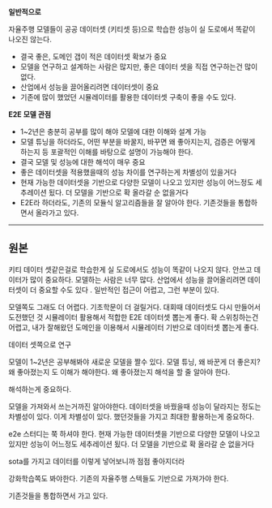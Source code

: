 **일반적으로**

자율주행 모델들이 공공 데이터셋 (키티셋 등)으로 학습한 성능이 실 도로에서 똑같이 나오진 않는다. 

- 결국 좋은, 도메인 갭이 적은 데이터셋 확보가 중요
- 모델을 연구하고 설계하는 사람은 많지만, 좋은 데이터 셋을 직접 연구하는건 많이 없다.
- 산업에서 성능을 끌어올리려면 데이터셋이 중요
- 기존에 많이 했었던 시뮬레이터를 활용한 데이터셋 구축이 좋을 수도 있다. 





**E2E 모델 관점** 

- 1~2년은 충분히 공부를 많이 해야 모델에 대한 이해와 설계 가능
- 모델 튜닝을 하더라도, 어떤 부분을 바꿀지, 바꾸면 왜 좋아지는지, 검증은 어떻게 하는지 등 포괄적인 이해를 바탕으로 설명이 가능해야 한다. 
- 결국 모델 및 성능에 대한 해석이 매우 중요
- 좋은 데이터셋을 적용했을때의 성능 차이를 연구하는게 차별성이 있을거다
- 현재 가능한 데이터셋을 기반으로 다양한 모델이 나오고 있지만 
  성능이 어느정도 세추레이션 됬다. 더 모델을 기반으로 확 올라갈 순 없을거다 
- E2E라 하더라도, 기존의 모듈식 알고리즘들을 잘 알아야 한다. 기존것들을 통합하면서 올라가고 있다. 







---

## 원본

키티 데이터 셋같은걸로 학습한게 실 도로에서도 성능이 똑같이 나오지 않다. 
안쓰고 데이터가 많이 중요하다. 
모델하는 사람은 너무 많다. 
산업에서 성능을 끌어올리려면 데이터셋이 더 중요할 수도 있다 .
일반적인 접근이 어렵고, 그런 부분이 있다. 

모델쪽도 그래도 더 어렵다. 기초학문이 더 걸릴거다. 
대회때 데이터셋도 다시 만들어서 도전했던 것
시뮬레이터 활용해서 적합한 E2E 데이터셋 뽑는게 좋다. 
확 스위칭하는건 어렵고, 내가 잘해왔던 도메인을 이용해서 
시뮬레이터 기반으로 데이터셋 뽑는게 좋다. 

데이터 셋쪽으로 연구 

모델이 1~2년은 공부해봐야 새로운 모델을 짤수 있다. 
모델 튜닝, 왜 바꾼게 더 좋은지? 왜 좋아졌는지 도 이해가 해야한다. 
왜 좋아졌는지 해석을 할 줄 알아야 한다. 

해석하는게 중요하다. 

모델을 가져와서 쓰는거까진 알아야한다. 
데이터셋을 바꿨을때 성능이 달라지는 정도는 차별성이 있다. 
이게 차별성이 있다. 했던것들을 가지고 최대한 활용하는게 중요하다. 

e2e 스터디는 쭉 하셔야 한다. 
현재 가능한 데이터셋을 기반으로 다양한 모델이 나오고 있지만 
성능이 어느정도 세추레이션 됬다. 더 모델을 기반으로 확 올라갈 순 없을거다 

sota를 가지고 데이터를 이렇게 넣어보니까 점점 좋아지더라 

강화학습쪽도 봐야한다. 
기존의 자율주행 스텍들도 기반으로 가져가야 한다. 

기존것들을 통합하면서 가고 있다. 